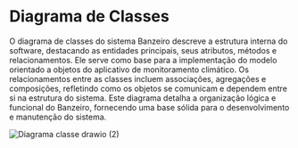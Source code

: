# Diagrama de Classes
O diagrama de classes do sistema Banzeiro descreve a estrutura interna do software, destacando as entidades principais, seus atributos, métodos e relacionamentos. Ele serve como base para a implementação do modelo orientado a objetos do aplicativo de monitoramento climático. Os relacionamentos entre as classes incluem associações, agregações e composições, refletindo como os objetos se comunicam e dependem entre si na estrutura do sistema. Este diagrama detalha a organização lógica e funcional do Banzeiro, fornecendo uma base sólida para o desenvolvimento e manutenção do sistema.


![Diagrama classe drawio (2)](https://github.com/user-attachments/assets/4bf6724c-943b-4dc5-8525-dd22de32712d)

